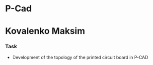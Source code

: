 # P-Cad
# Kovalenko Maksim

### Task

* Development of the topology of the printed circuit board in P-CAD

